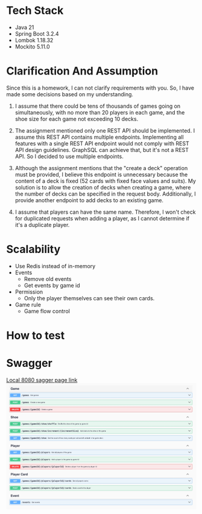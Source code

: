 
# Tech Stack
- Java 21
- Spring Boot 3.2.4
- Lombok 1.18.32
- Mockito 5.11.0

# Clarification And Assumption
Since this is a homework, I can not clarify requirements with you. So, I have made some decisions based on my understanding.

1. I assume that there could be tens of thousands of games going on simultaneously, with no more than 20 players in each game, and the shoe size for each game not exceeding 10 decks.

2. The assignment mentioned only one REST API should be implemented. I assume this REST API contains multiple endpoints. Implementing all features with a single REST API endpoint would not comply with REST API design guidelines. GraphSQL can achieve that, but it's not a REST API. So I decided to use multiple endpoints.

3. Although the assignment mentions that the "create a deck" operation must be provided, I believe this endpoint is unnecessary because the content of a deck is fixed (52 cards with fixed face values and suits). My solution is to allow the creation of decks when creating a game, where the number of decks can be specified in the request body. Additionally, I provide another endpoint to add decks to an existing game. 

4. I assume that players can have the same name. Therefore, I won't check for duplicated requests when adding a player, as I cannot determine if it's a duplicate player.

# Scalability
- Use Redis instead of in-memory
- Events 
  - Remove old events
  - Get events by game id
- Permission
  - Only the player themselves can see their own cards.
- Game rule
  - Game flow control

# How to test

# Swagger
[Local 8080 sagger page link](http://localhost:8080/swagger-ui.html)
![1](swagger_screenshot.jpg)
